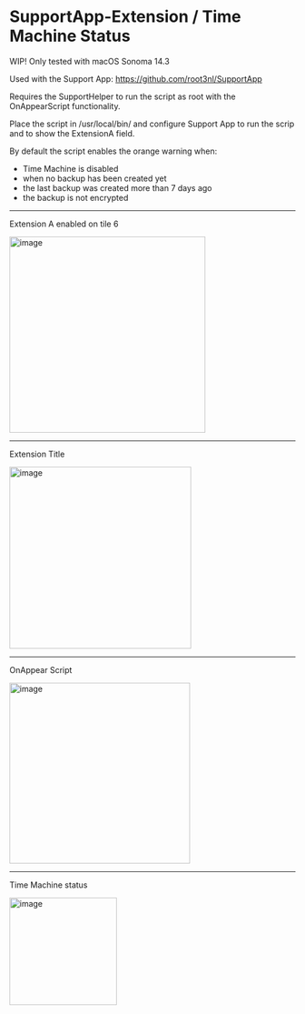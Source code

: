 # SupportApp-Extension / Time Machine Status
WIP!
Only tested with macOS Sonoma 14.3

Used with the Support App:
https://github.com/root3nl/SupportApp

Requires the SupportHelper to run the script as root with the OnAppearScript functionality.

Place the script in /usr/local/bin/ and configure Support App to run the scrip and to show the ExtensionA field.

By default the script enables the orange warning when:
- Time Machine is disabled
- when no backup has been created yet
- the last backup was created more than 7 days ago 
- the backup is not encrypted

---

Extension A enabled on tile 6

<img width="345" alt="image" src="https://github.com/github-user14/SupportApp-Extensions/assets/158499136/bd0e4d9d-6cba-42e5-a71f-5c5d6279db57">

---

Extension Title

<img width="320" alt="image" src="https://github.com/github-user14/SupportApp-Extensions/assets/158499136/374fb6d3-9c1d-4d68-96b9-17c420e61282">

---

OnAppear Script

<img width="318" alt="image" src="https://github.com/github-user14/SupportApp-Extensions/assets/158499136/d5226839-4278-4732-808f-11617f058341">

---

Time Machine status

<img width="189" alt="image" src="https://github.com/github-user14/SupportApp-Extensions/assets/158499136/7f4e0158-add4-4c14-8e5b-30addf043969">

